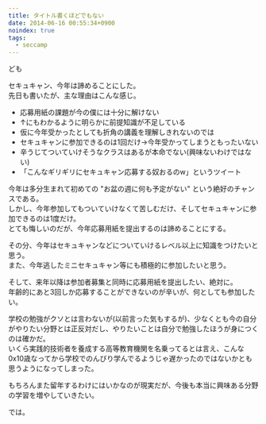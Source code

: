 ```yaml
---
title: タイトル書くほどでもない
date: 2014-06-16 00:55:34+0900
noindex: true
tags:
  - seccamp
---
```

ども

セキュキャン、今年は諦めることにした。  
先日も書いたが、主な理由はこんな感じ。

* 応募用紙の課題が今の僕には十分に解けない
* ↑にもわかるように明らかに前提知識が不足している
* 仮に今年受かったとしても折角の講義を理解しきれないのでは
* セキュキャンに参加できるのは1回だけ→今年受かってしまうともったいない
* 辛うじてついていけそうなクラスはあるが本命でない(興味ないわけではない)
* 「こんなギリギリにセキュキャン応募する奴おるのw」というツイート

今年は多分生まれて初めての "お盆の週に何も予定がない" という絶好のチャンスである。  
しかし、今年参加してもついていけなくて苦しむだけ、そしてセキュキャンに参加できるのは1度だけ。  
とても悔しいのだが、今年応募用紙を提出するのは諦めることにする。

その分、今年はセキュキャンなどについていけるレベル以上に知識をつけたいと思う。  
また、今年逃したミニセキュキャン等にも積極的に参加したいと思う。

そして、来年以降は参加者募集と同時に応募用紙を提出したい、絶対に。  
年齢的にあと3回しか応募することができないのが辛いが、何としても参加したい。

学校の勉強がクソとは言わないが(以前言った気もするが)、少なくとも今の自分がやりたい分野とは正反対だし、やりたいことは自分で勉強したほうが身につくのは確かだ。  
いくら実践的技術者を養成する高等教育機関を名乗ってるとは言え、こんな0x10歳なってから学校でのんびり学んでるようじゃ遅かったのではないかとも思うようになってしまった。

もちろんまた留年するわけにはいかなのが現実だが、今後も本当に興味ある分野の学習を増やしていきたい。

では。
